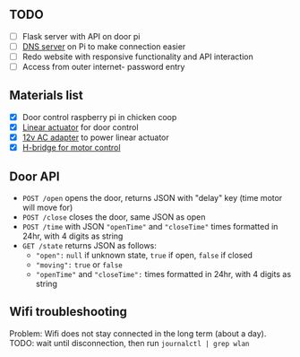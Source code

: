 ## TODO
- [ ] Flask server with API on door pi
- [ ] [DNS server](https://www.howtogeek.com/devops/how-to-run-your-own-dns-server-on-your-local-network/) on Pi to make connection easier
- [ ] Redo website with responsive functionality and API interaction
- [ ] Access from outer internet- password entry

## Materials list
- [x] Door control raspberry pi in chicken coop
- [x] [Linear actuator](https://www.amazon.com/ECO-LLC-Acutator-Electric-Actuator/dp/B08HQRNGYM) for door control
- [x] [12v AC adapter](https://www.amazon.com/Kastar-Adapter-5-52-5mm-Wireless-Security/dp/B003TUMDWG) to power linear actuator
- [x] [H-bridge for motor control](https://www.amazon.com/Qunqi-Controller-Module-Stepper-Arduino/dp/B014KMHSW6)

## Door API
- `POST /open` opens the door, returns JSON with "delay" key (time motor will move for)
- `POST /close` closes the door, same JSON as open
- `POST /time` with JSON `"openTime"` and `"closeTime"` times formatted in 24hr, with 4 digits as string
- `GET /state` returns JSON as follows:
  - `"open":` `null` if unknown state, `true` if open, `false` if closed
  - `"moving":` `true` or `false`
  - `"openTime"` and `"closeTime":` times formatted in 24hr, with 4 digits as string

## Wifi troubleshooting
Problem: Wifi does not stay connected in the long term (about a day).
TODO: wait until disconnection, then run `journalctl | grep wlan`
